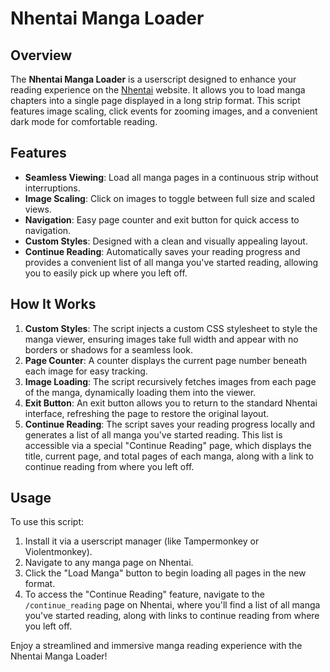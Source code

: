# Nhentai Manga Loader

## Overview
The **Nhentai Manga Loader** is a userscript designed to enhance your reading experience on the [Nhentai](https://www.nhentai.net) website. It allows you to load manga chapters into a single page displayed in a long strip format. This script features image scaling, click events for zooming images, and a convenient dark mode for comfortable reading.

## Features
- **Seamless Viewing**: Load all manga pages in a continuous strip without interruptions.
- **Image Scaling**: Click on images to toggle between full size and scaled views.
- **Navigation**: Easy page counter and exit button for quick access to navigation.
- **Custom Styles**: Designed with a clean and visually appealing layout.
- **Continue Reading**: Automatically saves your reading progress and provides a convenient list of all manga you've started reading, allowing you to easily pick up where you left off.

## How It Works
1. **Custom Styles**: The script injects a custom CSS stylesheet to style the manga viewer, ensuring images take full width and appear with no borders or shadows for a seamless look.
2. **Page Counter**: A counter displays the current page number beneath each image for easy tracking.
3. **Image Loading**: The script recursively fetches images from each page of the manga, dynamically loading them into the viewer.
4. **Exit Button**: An exit button allows you to return to the standard Nhentai interface, refreshing the page to restore the original layout.
5. **Continue Reading**: The script saves your reading progress locally and generates a list of all manga you've started reading. This list is accessible via a special "Continue Reading" page, which displays the title, current page, and total pages of each manga, along with a link to continue reading from where you left off.

## Usage
To use this script:
1. Install it via a userscript manager (like Tampermonkey or Violentmonkey).
2. Navigate to any manga page on Nhentai.
3. Click the "Load Manga" button to begin loading all pages in the new format.
4. To access the "Continue Reading" feature, navigate to the `/continue_reading` page on Nhentai, where you'll find a list of all manga you've started reading, along with links to continue reading from where you left off.

Enjoy a streamlined and immersive manga reading experience with the Nhentai Manga Loader!